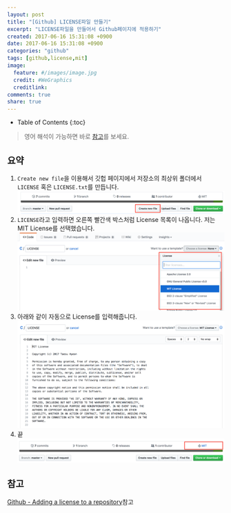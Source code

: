 ```yaml
---
layout: post
title: "[Github] LICENSE파일 만들기"
excerpt: "LICENSE파일을 만들어서 Github페이지에 적용하기"
created: 2017-06-16 15:31:08 +0900
date: 2017-06-16 15:31:08 +0900
categories: "github"
tags: [github,license,mit]
image:
  feature: #/images/image.jpg
  credit: #WeGraphics
  creditlink: 
comments: true
share: true
---
```

* Table of Contents
{:toc}

>영어 해석이 가능하면 바로 [참고](#참고)를 보세요.

## 요약

1. `Create new file`을 이용해서 깃헙 페이지에서 저장소의 최상위 폴더에서 `LICENSE` 혹은 `LICENSE.txt`를 만듭니다.
![github-create-new-file](/images/github-create-new-file.png)
1. `LICENSE`라고 입력하면 오른쪽 빨간색 박스처럼 License 목록이 나옵니다. 저는 MIT License를 선택했습니다.
![github-create-new-file-license](/images/github-create-new-file-license.png)
1. 아래와 같이 자동으로 License를 입력해줍니다.
![github-create-new-file-license-mit](/images/github-create-new-file-license-mit.png)
1. 끝
![github-create-new-file-result](/images/github-create-new-file-result.png)


## 참고

[Github - Adding a license to a repository](https://help.github.com/articles/adding-a-license-to-a-repository/)참고